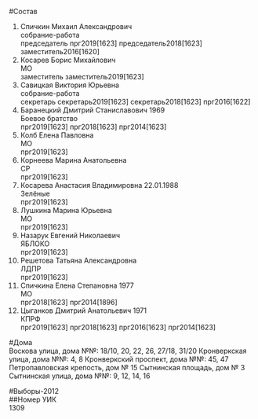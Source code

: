 #Состав  
1. Спичкин Михаил Александрович  
    собрание-работа  
    председатель прг2019[1623] председатель2018[1623] заместитель2016[1620]  
2. Косарев Борис Михайлович  
    МО  
    заместитель заместитель2019[1623]  
3. Савицкая Виктория Юрьевна  
    собрание-работа  
    секретарь секретарь2019[1623] секретарь2018[1623] прг2016[1622]  
4. Баранецкий Дмитрий Станиславович 1969  
    Боевое братство  
    прг2019[1623] прг2018[1623] прг2014[1623]  
5. Колб Елена Павловна  
    МО  
    прг2019[1623]  
6. Корнеева Марина Анатольевна  
    СР  
    прг2019[1623]  
7. Косарева Анастасия Владимировна 22.01.1988  
    Зелёные  
    прг2019[1623]  
8. Лушкина Марина Юрьевна  
    МО  
    прг2019[1623]  
9. Назарук Евгений Николаевич  
    ЯБЛОКО  
    прг2019[1623]  
10. Решетова Татьяна Александровна  
    ЛДПР  
    прг2019[1623]  
11. Спичкина Елена Степановна 1977  
    МО  
    прг2018[1623] прг2014[1896]  
12. Цыганков Дмитрий Анатольевич 1971  
    КПРФ  
    прг2019[1623] прг2018[1623] прг2016[1623] прг2014[1623]  
  
#Дома  
Воскова улица, дома №№: 18/10, 20, 22, 26, 27/18, 31/20 Кронверкская улица, дома №№: 4, 8 Кронверкский проспект, дома №№: 45, 47 Петропавловская крепость, дом № 15 Сытнинская площадь, дом № 3 Сытнинская улица, дома №№: 9, 12, 14, 16  
  
#Выборы-2012  
##Номер УИК  
1309  
